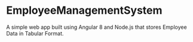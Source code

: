 # EmployeeManagementSystem

A simple web app built using Angular 8 and Node.js that stores Employee Data in Tabular Format.
